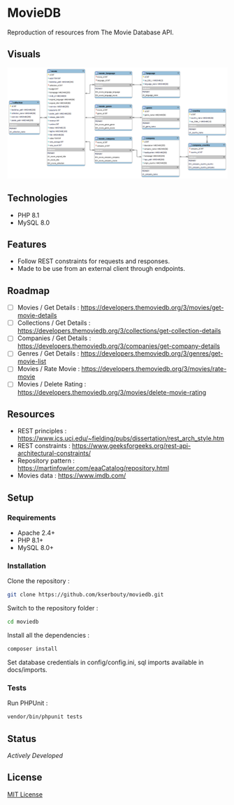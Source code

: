 # MovieDB

Reproduction of resources from The Movie Database API.

## Visuals

![image](docs/diagrams/entity-relationship.png)

## Technologies

- PHP 8.1
- MySQL 8.0

## Features

- Follow REST constraints for requests and responses.
- Made to be use from an external client through endpoints.

## Roadmap

- [ ] Movies / Get Details : https://developers.themoviedb.org/3/movies/get-movie-details
- [ ] Collections / Get Details : https://developers.themoviedb.org/3/collections/get-collection-details
- [ ] Companies / Get Details : https://developers.themoviedb.org/3/companies/get-company-details
- [ ] Genres / Get Details : https://developers.themoviedb.org/3/genres/get-movie-list
- [ ] Movies / Rate Movie : https://developers.themoviedb.org/3/movies/rate-movie
- [ ] Movies / Delete Rating : https://developers.themoviedb.org/3/movies/delete-movie-rating

## Resources

- REST principles : https://www.ics.uci.edu/~fielding/pubs/dissertation/rest_arch_style.htm
- REST constraints : https://www.geeksforgeeks.org/rest-api-architectural-constraints/
- Repository pattern : https://martinfowler.com/eaaCatalog/repository.html
- Movies data : https://www.imdb.com/

## Setup

### Requirements

- Apache 2.4+
- PHP 8.1+
- MySQL 8.0+

### Installation

Clone the repository :

```bash
git clone https://github.com/kserbouty/moviedb.git
```

Switch to the repository folder :

```bash
cd moviedb
```

Install all the dependencies :

```bash
composer install
```

Set database credentials in config/config.ini, sql imports available in docs/imports.

### Tests

Run PHPUnit :

```bash
vendor/bin/phpunit tests
```

## Status

*Actively Developed*

## License

[MIT License](LICENSE.md)
